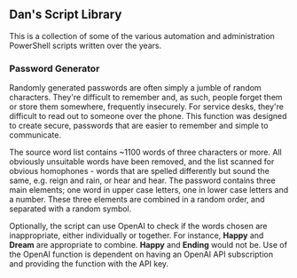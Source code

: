 ## Dan's Script Library

This is a collection of some of the various automation and administration PowerShell scripts written over the years.

### Password Generator
Randomly generated passwords are often simply a jumble of random characters. They're difficult to remember and, as such, people forget them or store them somewhere, frequently insecurely. For service desks, they're difficult to read out to someone over the phone. This function was designed to create secure, passwords that are easier to remember and simple to communicate.

The source word list contains ~1100 words of three characters or more. All obviously unsuitable words have been removed, and the list scanned for obvious homophones - words that are spelled differently but sound the same, e.g. reign and rain, or hear and hear. The password contains three main elements; one word in upper case letters, one in lower case letters and a number. These three elements are combined in a random order, and separated with a random symbol.

Optionally, the script can use OpenAI to check if the words chosen are inappropriate, either individually or together. For instance, **Happy** and **Dream** are appropriate to combine. **Happy** and **Ending** would not be. Use of the OpenAI function is dependent on having an OpenAI API subscription and providing the function with the API key.
